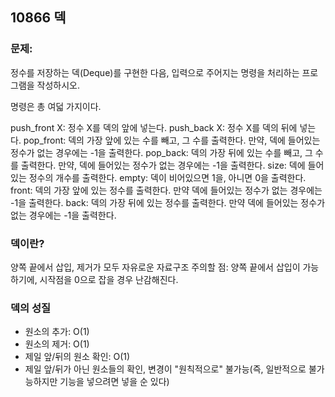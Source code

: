 ## 10866 덱

### 문제:
정수를 저장하는 덱(Deque)를 구현한 다음, 입력으로 주어지는 명령을 처리하는 프로그램을 작성하시오.

명령은 총 여덟 가지이다.

push_front X: 정수 X를 덱의 앞에 넣는다.
push_back X: 정수 X를 덱의 뒤에 넣는다.
pop_front: 덱의 가장 앞에 있는 수를 빼고, 그 수를 출력한다. 만약, 덱에 들어있는 정수가 없는 경우에는 -1을 출력한다.
pop_back: 덱의 가장 뒤에 있는 수를 빼고, 그 수를 출력한다. 만약, 덱에 들어있는 정수가 없는 경우에는 -1을 출력한다.
size: 덱에 들어있는 정수의 개수를 출력한다.
empty: 덱이 비어있으면 1을, 아니면 0을 출력한다.
front: 덱의 가장 앞에 있는 정수를 출력한다. 만약 덱에 들어있는 정수가 없는 경우에는 -1을 출력한다.
back: 덱의 가장 뒤에 있는 정수를 출력한다. 만약 덱에 들어있는 정수가 없는 경우에는 -1을 출력한다.

### 덱이란?
양쪽 끝에서 삽입, 제거가 모두 자유로운 자료구조
주의할 점: 양쪽 끝에서 삽입이 가능하기에, 시작점을 0으로 잡을 경우 난감해진다.

### 덱의 성질
- 원소의 추가: O(1)
- 원소의 제거: O(1)
- 제일 앞/뒤의 원소 확인: O(1)
- 제일 앞/뒤가 아닌 원소들의 확인, 변경이 "원칙적으로" 불가능(즉, 일반적으로 불가능하지만 기능을 넣으려면 넣을 순 있다)